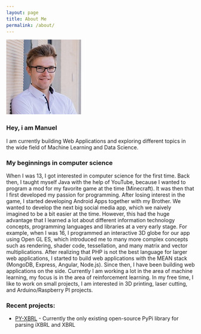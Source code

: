 ```yaml
---
layout: page
title: About Me
permalink: /about/
---
```


![Manuel Schmidt](/assets/img/manuel-schmidt-200.jpg)


### Hey, i am Manuel
I am currently building Web Applications and exploring different topics in the wide field of Machine Learning and Data Science.

### My beginnings in computer science
When I was 13, I got interested in computer science for the first time. Back then, I taught myself Java with the help of YouTube, because I wanted to program a mod for my favorite game at the time (Minecraft). It was then that I first developed my passion for programming. After losing interest in the game, I started developing Android Apps together with my Brother. We wanted to develop the next big social media app, which we naively imagined to be a bit easier at the time. However, this had the huge advantage that I learned a lot about different information technology concepts, programming languages and libraries at a very early stage. For example, when I was 16, I programmed an interactive 3D globe for our app using Open GL ES, which introduced me to many more complex concepts such as rendering, shader code, tessellation, and many matrix and vector multiplications. After realizing that PHP is not the best language for larger web applications, I started to build web applications with the MEAN stack (MongoDB, Express, Angular, Node.js). Since then, I have been building web applications on the side. Currently I am working a lot in the area of machine learning, my focus is in the area of reinforcement learning. In my free time, I like to work on small projects, I am interested in 3D printing, laser cutting, and Arduino/Raspberry PI projects.

### Recent projects:
- [PY-XBRL](https://pypi.org/project/py-xbrl/) - Currently the only existing open-source PyPi library for parsing iXBRL and XBRL
